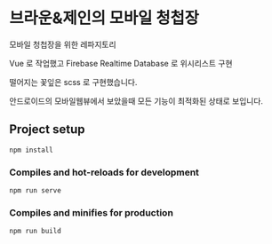# 브라운&제인의 모바일 청첩장
모바일 청첩장을 위한 레파지토리

Vue 로 작업했고 Firebase Realtime Database 로 위시리스트 구현

떨어지는 꽃잎은 scss 로 구현했습니다. 

안드로이드의 모바일웹뷰에서 보았을때 모든 기능이 최적화된 상태로 보입니다.

## Project setup
```
npm install
```

### Compiles and hot-reloads for development
```
npm run serve
```

### Compiles and minifies for production
```
npm run build
```

